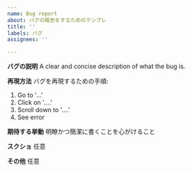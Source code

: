 ```yaml
---
name: Bug report
about: バグの報告をするためのテンプレ
title: ''
labels: バグ
assignees: ''

---
```


**バグの説明**
A clear and concise description of what the bug is.

**再現方法**
バグを再現するための手順:
1. Go to '...'
2. Click on '....'
3. Scroll down to '....'
4. See error

**期待する挙動**
明瞭かつ簡潔に書くことを心がけること

**スクショ**
任意

**その他**
任意
